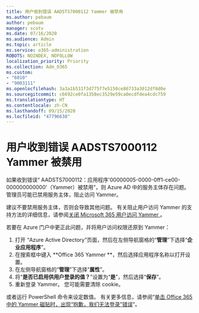 ```yaml
---
title: 用户收到错误 AADSTS7000112 Yammer 被禁用
ms.author: pebaum
author: pebaum
manager: scotv
ms.date: 07/16/2020
ms.audience: Admin
ms.topic: article
ms.service: o365-administration
ROBOTS: NOINDEX, NOFOLLOW
localization_priority: Priority
ms.collection: Adm_O365
ms.custom:
- "6010"
- "9003111"
ms.openlocfilehash: 3a3a1b531f3d775f7e5150ce86733a3012df8d0e
ms.sourcegitcommit: c6692ce0fa1358ec3529e59ca0ecdfdea4cdc759
ms.translationtype: HT
ms.contentlocale: zh-CN
ms.lasthandoff: 09/15/2020
ms.locfileid: "47796638"
---
```

# <a name="user-receives-error-aadsts7000112-yammer-is-disabled"></a>用户收到错误 AADSTS7000112 Yammer 被禁用

如果收到错误“ AADSTS7000112：应用程序'00000005-0000-0ff1-ce00-000000000000'（Yammer）被禁用”，则 Azure AD 中的服务主体存在问题。 管理员可能已禁用服务主体，阻止访问 Yammer。

建议不要禁用服务主体，否则会导致其他问题。 有关阻止用户访问 Yammer 的支持方法的详细信息，请参阅[关闭 Microsoft 365 用户访问 Yammer ](https://docs.microsoft.com/yammer/manage-yammer-users/turn-off-user-access)。  

若要在 Azure 门户中更正此问题，并将用户访问权限还原到 Yammer：

1.  打开 “Azure Active Directory”页面，然后在左侧导航窗格的“**管理**”下选择“**企业应用程序**”。
3.  在搜索框中键入 **Office 365 Yammer **，然后选择应用程序名称以打开设置。
4.  在左侧导航窗格的“**管理**”下选择“**属性**”。
5.  将“**是否已启用供用户登录的值？**”设置为“**是**”，然后选择“**保存**”。
6.  重新登录 Yammer。 您可能需要清除 cookie。

或者运行 PowerShell 命令来设定数值。 有关更多信息，请参阅“[单击 Office 365 中的 Yammer 磁贴时，出现“抱歉，我们无法登录”错误](https://docs.microsoft.com/yammer/troubleshoot-problems/error-when-click-the-yammer-tile-in-office-365)”。 